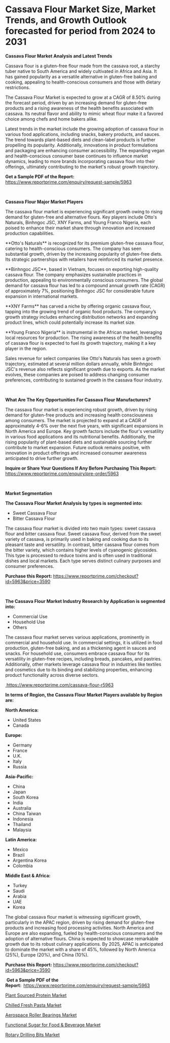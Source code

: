 <p><h1>Cassava Flour Market Size, Market Trends, and Growth Outlook forecasted for period from 2024 to 2031</h1></p><p><strong>Cassava Flour Market Analysis and Latest Trends</strong></p>
<p><p>Cassava flour is a gluten-free flour made from the cassava root, a starchy tuber native to South America and widely cultivated in Africa and Asia. It has gained popularity as a versatile alternative in gluten-free baking and cooking, appealing to health-conscious consumers and those with dietary restrictions. </p><p>The Cassava Flour Market is expected to grow at a CAGR of 8.50% during the forecast period, driven by an increasing demand for gluten-free products and a rising awareness of the health benefits associated with cassava. Its neutral flavor and ability to mimic wheat flour make it a favored choice among chefs and home bakers alike. </p><p>Latest trends in the market include the growing adoption of cassava flour in various food applications, including snacks, bakery products, and sauces. The trend towards plant-based diets and clean-label products is further propelling its popularity. Additionally, innovations in product formulations and packaging are enhancing consumer accessibility. The expanding vegan and health-conscious consumer base continues to influence market dynamics, leading to more brands incorporating cassava flour into their offerings, ultimately contributing to the market's robust growth trajectory.</p></p>
<p><strong>Get a Sample PDF of the Report:&nbsp;</strong> <a href="https://www.reportprime.com/enquiry/request-sample/5963?utm_campaign=1461&utm_medium=2&utm_source=Github&utm_content=ia&utm_term=10102024&utm_id=cassava-flour">https://www.reportprime.com/enquiry/request-sample/5963</a></p>
<p>&nbsp;</p>
<p><strong>Cassava Flour Major Market Players</strong></p>
<p><p>The cassava flour market is experiencing significant growth owing to rising demand for gluten-free and alternative flours. Key players include Otto's Naturals, Binhngoc JSC, XNY Farms, and Young Franco Nigeria, each poised to enhance their market share through innovation and increased production capabilities.</p><p>**Otto's Naturals** is recognized for its premium gluten-free cassava flour, catering to health-conscious consumers. The company has seen substantial growth, driven by the increasing popularity of gluten-free diets. Its strategic partnerships with retailers have reinforced its market presence.</p><p>**Binhngoc JSC**, based in Vietnam, focuses on exporting high-quality cassava flour. The company emphasizes sustainable practices in production, appealing to environmentally conscious consumers. The global demand for cassava flour has led to a compound annual growth rate (CAGR) of approximately 7%, positioning Binhngoc JSC for considerable future expansion in international markets.</p><p>**XNY Farms** has carved a niche by offering organic cassava flour, tapping into the growing trend of organic food products. The company’s growth strategy includes enhancing distribution networks and expanding product lines, which could potentially increase its market size.</p><p>**Young Franco Nigeria** is instrumental in the African market, leveraging local resources for production. The rising awareness of the health benefits of cassava flour is expected to fuel its growth trajectory, making it a key player in the region.</p><p>Sales revenue for select companies like Otto's Naturals has seen a growth trajectory, estimated at several million dollars annually, while Binhngoc JSC's revenue also reflects significant growth due to exports. As the market evolves, these companies are poised to address changing consumer preferences, contributing to sustained growth in the cassava flour industry.</p></p>
<p>&nbsp;</p>
<p><strong>What Are The Key Opportunities For Cassava Flour Manufacturers?</strong></p>
<p><p>The cassava flour market is experiencing robust growth, driven by rising demand for gluten-free products and increasing health consciousness among consumers. The market is projected to expand at a CAGR of approximately 4-6% over the next five years, with significant expansions in North America and Europe. Key growth factors include the flour's versatility in various food applications and its nutritional benefits. Additionally, the rising popularity of plant-based diets and sustainable sourcing further contribute to market expansion. Future outlook remains positive, with innovation in product offerings and increased consumer awareness anticipated to drive further growth.</p></p>
<p><strong>Inquire or Share Your Questions If Any Before Purchasing This Report:</strong> <a href="https://www.reportprime.com/enquiry/pre-order/5963?utm_campaign=1461&utm_medium=2&utm_source=Github&utm_content=ia&utm_term=10102024&utm_id=cassava-flour">https://www.reportprime.com/enquiry/pre-order/5963</a></p>
<p>&nbsp;</p>
<p><strong>Market Segmentation</strong></p>
<p><strong>The Cassava Flour Market Analysis by types is segmented into:</strong></p>
<p><ul><li>Sweet Cassava Flour</li><li>Bitter Cassava Flour</li></ul></p>
<p><p>The cassava flour market is divided into two main types: sweet cassava flour and bitter cassava flour. Sweet cassava flour, derived from the sweet variety of cassava, is primarily used in baking and cooking due to its pleasant taste and versatility. In contrast, bitter cassava flour comes from the bitter variety, which contains higher levels of cyanogenic glycosides. This type is processed to reduce toxins and is often used in traditional dishes and local markets. Each type serves distinct culinary purposes and consumer preferences.</p></p>
<p><strong>Purchase this Report:&nbsp;</strong><a href="https://www.reportprime.com/checkout?id=5963&price=3590&utm_campaign=1461&utm_medium=2&utm_source=Github&utm_content=ia&utm_term=10102024&utm_id=cassava-flour">https://www.reportprime.com/checkout?id=5963&price=3590</a></p>
<p>&nbsp;</p>
<p><strong>The Cassava Flour Market Industry Research by Application is segmented into:</strong></p>
<p><ul><li>Commercial Use</li><li>Household Use</li><li>Others</li></ul></p>
<p><p>The cassava flour market serves various applications, prominently in commercial and household use. In commercial settings, it is utilized in food production, gluten-free baking, and as a thickening agent in sauces and snacks. For household use, consumers embrace cassava flour for its versatility in gluten-free recipes, including breads, pancakes, and pastries. Additionally, other markets leverage cassava flour in industries like textiles and cosmetics due to its binding and stabilizing properties, enhancing product functionality across diverse sectors.</p></p>
<p><a href="https://www.reportprime.com/cassava-flour-r5963?utm_campaign=1461&utm_medium=2&utm_source=Github&utm_content=ia&utm_term=10102024&utm_id=cassava-flour">&nbsp;https://www.reportprime.com/cassava-flour-r5963</a></p>
<p><strong>In terms of Region, the Cassava Flour Market Players available by Region are:</strong></p>
<p>
    <p> <strong> North America: </strong>
        <ul>
            <li>United States</li>
            <li>Canada</li>
        </ul>
        </p> 
    <p> <strong> Europe: </strong>
        <ul>
            <li>Germany</li>
            <li>France</li>
            <li>U.K.</li>
            <li>Italy</li>
            <li>Russia</li>
        </ul>
        </p> 
    <p> <strong> Asia-Pacific: </strong>
        <ul>
            <li>China</li>
            <li>Japan</li>
            <li>South Korea</li>
            <li>India</li>
            <li>Australia</li>
            <li>China Taiwan</li>
            <li>Indonesia</li>
            <li>Thailand</li>
            <li>Malaysia</li>
        </ul>
        </p> 
    <p> <strong> Latin America: </strong>
        <ul>
            <li>Mexico</li>
            <li>Brazil</li>
            <li>Argentina Korea</li>
            <li>Colombia</li>
        </ul>
        </p> 
    <p> <strong> Middle East & Africa: </strong>
        <ul>
            <li>Turkey</li>
            <li>Saudi</li>
            <li>Arabia</li>
            <li>UAE</li>
            <li>Korea</li>
        </ul>
    </p>
    </p>
<p><p>The global cassava flour market is witnessing significant growth, particularly in the APAC region, driven by rising demand for gluten-free products and increasing food processing activities. North America and Europe are also expanding, fueled by health-conscious consumers and the adoption of alternative flours. China is expected to showcase remarkable growth due to its robust culinary applications. By 2025, APAC is anticipated to dominate the market with a share of 45%, followed by North America (25%), Europe (20%), and China (10%).</p></p>
<p><strong>Purchase this Report: </strong><a href="https://www.reportprime.com/checkout?id=5963&price=3590&utm_campaign=1461&utm_medium=2&utm_source=Github&utm_content=ia&utm_term=10102024&utm_id=cassava-flour">https://www.reportprime.com/checkout?id=5963&price=3590</a></p>
<p>&nbsp;<strong>Get a Sample PDF of the Report:&nbsp;&nbsp;</strong><a href="https://www.reportprime.com/enquiry/request-sample/5963?utm_campaign=1461&utm_medium=2&utm_source=Github&utm_content=ia&utm_term=10102024&utm_id=cassava-flour">https://www.reportprime.com/enquiry/request-sample/5963</a></p>
<p><strong></strong></p>
<p><p><a href="https://www.linkedin.com/pulse/global-plant-sourced-protein-market-trends-innovations-forward-looking-uggwf?utm_campaign=1461&utm_medium=2&utm_source=Github&utm_content=ia&utm_term=10102024&utm_id=cassava-flour">Plant Sourced Protein Market</a></p><p><a href="https://issuu.com/reportprime-2/docs/chilled-fresh-pasta-market-size-203_9f412308961ebe?utm_campaign=1461&utm_medium=2&utm_source=Github&utm_content=ia&utm_term=10102024&utm_id=cassava-flour">Chilled Fresh Pasta Market</a></p><p><a href="https://www.linkedin.com/pulse/in-depth-aerospace-roller-bearings-market-review-size-share-sfifc?utm_campaign=1461&utm_medium=2&utm_source=Github&utm_content=ia&utm_term=10102024&utm_id=cassava-flour">Aerospace Roller Bearings Market</a></p><p><a href="https://issuu.com/reportprime-2/docs/functional-sugar-for-food-beverage-_ae4471e66bda99?utm_campaign=1461&utm_medium=2&utm_source=Github&utm_content=ia&utm_term=10102024&utm_id=cassava-flour">Functional Sugar for Food & Beverage Market</a></p><p><a href="https://www.linkedin.com/pulse/rotary-drilling-bits-market-outlook-share-analysis-growth-voodc?utm_campaign=1461&utm_medium=2&utm_source=Github&utm_content=ia&utm_term=10102024&utm_id=cassava-flour">Rotary Drilling Bits Market</a></p></p>